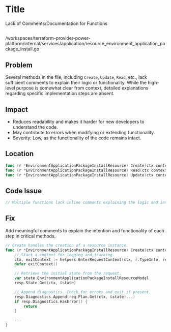 # Title

Lack of Comments/Documentation for Functions

##

/workspaces/terraform-provider-power-platform/internal/services/application/resource_environment_application_package_install.go

## Problem

Several methods in the file, including `Create`, `Update`, `Read`, etc., lack sufficient comments to explain their logic or functionality. While the high-level purpose is somewhat clear from context, detailed explanations regarding specific implementation steps are absent.

## Impact

- Reduces readability and makes it harder for new developers to understand the code.
- May contribute to errors when modifying or extending functionality.
- Severity: Low, as the functionality of the code remains intact.

## Location

```go
func (r *EnvironmentApplicationPackageInstallResource) Create(ctx context.Context, req resource.CreateRequest, resp *resource.CreateResponse) {...}
func (r *EnvironmentApplicationPackageInstallResource) Read(ctx context.Context, req resource.ReadRequest, resp *resource.ReadResponse) {...}
func (r *EnvironmentApplicationPackageInstallResource) Update(ctx context.Context, req resource.UpdateRequest, resp *resource.UpdateResponse) {...}
```

## Code Issue

```go
// Multiple functions lack inline comments explaining the logic and intentions behind them.
```

## Fix

Add meaningful comments to explain the intention and functionality of each step in critical methods.

```go
// Create handles the creation of a resource instance.
func (r *EnvironmentApplicationPackageInstallResource) Create(ctx context.Context, req resource.CreateRequest, resp *resource.CreateResponse) {
    // Start a context for logging and tracking.
    ctx, exitContext := helpers.EnterRequestContext(ctx, r.TypeInfo, req)
    defer exitContext()

    // Retrieve the initial state from the request.
    var state EnvironmentApplicationPackageInstallResourceModel
    resp.State.Get(ctx, &state)

    // Append diagnostics. Check for errors and exit if present.
    resp.Diagnostics.Append(req.Plan.Get(ctx, &state)...)
    if resp.Diagnostics.HasError() {
        return
    }

    ...
}
```